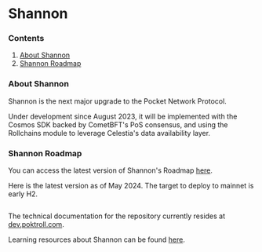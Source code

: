# Shannon

### Contents&#x20;

1. [About Shannon ](shannon.md#about-shannon)
2. [Shannon Roadmap ](shannon.md#shannon-roadmap)

### About Shannon&#x20;

Shannon is the next major upgrade to the Pocket Network Protocol.&#x20;

Under development since August 2023, it will be implemented with the Cosmos SDK backed by CometBFT's PoS consensus, and using the Rollchains module to leverage Celestia's data availability layer.

### Shannon Roadmap&#x20;

You can access the latest version of Shannon's Roadmap [here](https://github.com/orgs/pokt-network/projects/144?query=is%3Aopen+sort%3Aupdated-desc).​

Here is the latest version as of May 2024. The target to deploy to mainnet is early H2.

<figure><img src="../../.gitbook/assets/Frame 2.png" alt=""><figcaption></figcaption></figure>

The technical documentation for the repository currently resides at [dev.poktroll.com](https://dev.poktroll.com).

Learning resources about Shannon can be found [here](https://github.com/pokt-network/pocket/blob/main/docs/learning/README.md).
